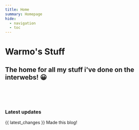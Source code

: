 ```yaml
---
title: Home
summary: Homepage
hide:
  - navigation
  - toc
---
```

# Warmo's Stuff
## The home for all my stuff i've done on the interwebs! :grinning:
<br><br><br>
### Latest updates
{{ latest_changes }}
Made this blog!